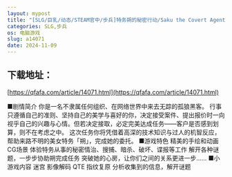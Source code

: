 ```yaml
---
layout: mypost
title: "[SLG/巨乳/动态/STEAM官中/步兵]特务朔的秘密行动/Saku the Covert Agent[PC/400M]"
categories: SLG,步兵
os: 电脑游戏
slug: a14071
date: 2024-11-09
---
```


## 下载地址：

[https://qfafa.com/article/14071.html](https://qfafa.com/article/14071.html)

■剧情简介
你是一名不隶属任何组织、在网络世界中来去无踪的孤狼黑客。
行事只遵循自己的准则、坚持自己的美学与喜好的你，决定接受案件、提出报价时一向视乎自己的兴趣与心情。但若决定接取，必定完美达成任务——客户是否感到划算，则不在考虑之中。
这次任务你将凭借着高深的技术知识与过人的机智反应，帮助来路不明的美女特务「朔」，完成她的委托。
■游戏特色
精美的手绘和动画CG场景
体验特务从事的秘密情治、搜捕、暗杀、破坏、谍报等工作
解开各种谜题，一步步协助朔完成任务
突破她的心房，让你们之间的关系更进一步……
■小游戏内容
迷宫
影像解码
QTE
指纹复原
分析收集到的信息，解开谜题